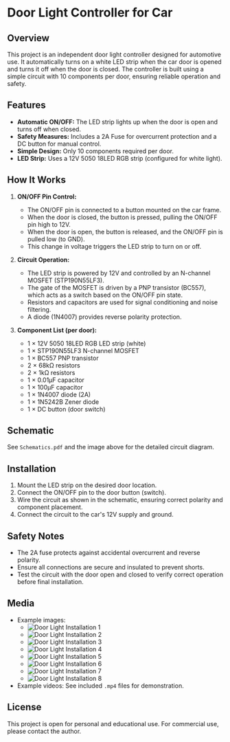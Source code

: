 
# Door Light Controller for Car

## Overview
This project is an independent door light controller designed for automotive use. It automatically turns on a white LED strip when the car door is opened and turns it off when the door is closed. The controller is built using a simple circuit with 10 components per door, ensuring reliable operation and safety.

## Features
- **Automatic ON/OFF:** The LED strip lights up when the door is open and turns off when closed.
- **Safety Measures:** Includes a 2A Fuse for overcurrent protection and a DC button for manual control.
- **Simple Design:** Only 10 components required per door.
- **LED Strip:** Uses a 12V 5050 18LED RGB strip (configured for white light).

## How It Works
1. **ON/OFF Pin Control:**
	- The ON/OFF pin is connected to a button mounted on the car frame.
	- When the door is closed, the button is pressed, pulling the ON/OFF pin high to 12V.
	- When the door is open, the button is released, and the ON/OFF pin is pulled low (to GND).
	- This change in voltage triggers the LED strip to turn on or off.

2. **Circuit Operation:**
	- The LED strip is powered by 12V and controlled by an N-channel MOSFET (STP190N55LF3).
	- The gate of the MOSFET is driven by a PNP transistor (BC557), which acts as a switch based on the ON/OFF pin state.
	- Resistors and capacitors are used for signal conditioning and noise filtering.
	- A diode (1N4007) provides reverse polarity protection.

3. **Component List (per door):**
	- 1 × 12V 5050 18LED RGB LED strip (white)
	- 1 × STP190N55LF3 N-channel MOSFET
	- 1 × BC557 PNP transistor
	- 2 × 68kΩ resistors
	- 2 × 1kΩ resistors
	- 1 × 0.01μF capacitor
	- 1 × 100μF capacitor
	- 1 × 1N4007 diode (2A)
	- 1 × 1N5242B Zener diode
	- 1 × DC button (door switch)

## Schematic
See `Schematics.pdf` and the image above for the detailed circuit diagram.

## Installation
1. Mount the LED strip on the desired door location.
2. Connect the ON/OFF pin to the door button (switch).
3. Wire the circuit as shown in the schematic, ensuring correct polarity and component placement.
4. Connect the circuit to the car's 12V supply and ground.

## Safety Notes
- The 2A fuse protects against accidental overcurrent and reverse polarity.
- Ensure all connections are secure and insulated to prevent shorts.
- Test the circuit with the door open and closed to verify correct operation before final installation.

## Media
- Example images:
	- ![Door Light Installation 1](IMG-20250903-WA0003.jpg)
	- ![Door Light Installation 2](IMG-20250903-WA0004.jpg)
	- ![Door Light Installation 3](IMG-20250903-WA0005.jpg)
	- ![Door Light Installation 4](IMG-20250903-WA0006.jpg)
	- ![Door Light Installation 5](IMG-20250903-WA0007.jpg)
	- ![Door Light Installation 6](IMG-20250903-WA0008.jpg)
	- ![Door Light Installation 7](IMG-20250903-WA0009.jpg)
	- ![Door Light Installation 8](IMG-20250903-WA0010.jpg)
- Example videos: See included `.mp4` files for demonstration.

## License
This project is open for personal and educational use. For commercial use, please contact the author.
